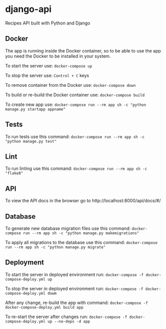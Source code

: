 # django-api

Recipes API built with Python and Django

## Docker

The app is running inside the Docker container, so to be able to use the app you need the Docker to be installed in your system.

To start the server use:
`docker-compose up`

To stop the server use:
`Control + C` keys

To remove container from the Docker use:
`docker-compose down`

To build or re-build the Docker container use:
`docker-compose build`

To create new app use:
`docker-compose run --rm app sh -c "python manage.py startapp appname"`

## Tests

To run tests use this command:
`docker-compose run --rm app sh -c "python manage.py test"`

## Lint

To run linting use this command:
`docker-compose run --rm app sh -c "flake8"`

## API

To view the API docs in the browser go to http://localhost:8000/api/docs/#/

## Database

To generate new database migration files use this command:
`docker-compose run --rm app sh -c "python manage.py makemigrations"`

To apply all migrations to the database use this command:
`docker-compose run --rm app sh -c "python manage.py migrate"`

## Deployment

To start the server in deployed environment run:
`docker-compose -f docker-compose-deploy.yml up`

To stop the server in deployed environment run:
`docker-compose -f docker-compose-deploy.yml dowm`

After any change, re-build the app with command:
`docker-compose -f docker-compose-deploy.yml build app`

To re-start the server after changes run:
`docker-compose -f docker-compose-deploy.yml up --no-deps -d app`
